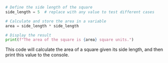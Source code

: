 ```python
# Define the side length of the square
side_length = 5  # replace with any value to test different cases

# Calculate and store the area in a variable
area = side_length * side_length

# Display the result
print(f"The area of the square is {area} square units.")
```
This code will calculate the area of a square given its side length, and then print this value to the console.